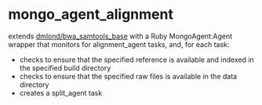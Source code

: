 mongo_agent_alignment
=====================

extends [dmlond/bwa_samtools_base](https://github.com/dmlond/bwa_samtools_base) with a Ruby MongoAgent:Agent wrapper that monitors for alignment_agent tasks, and, for each task:

- checks to ensure that the specified reference is available and indexed in the specified build directory
- checks to ensure that the specified raw files is available in the data directory
- creates a split_agent task

